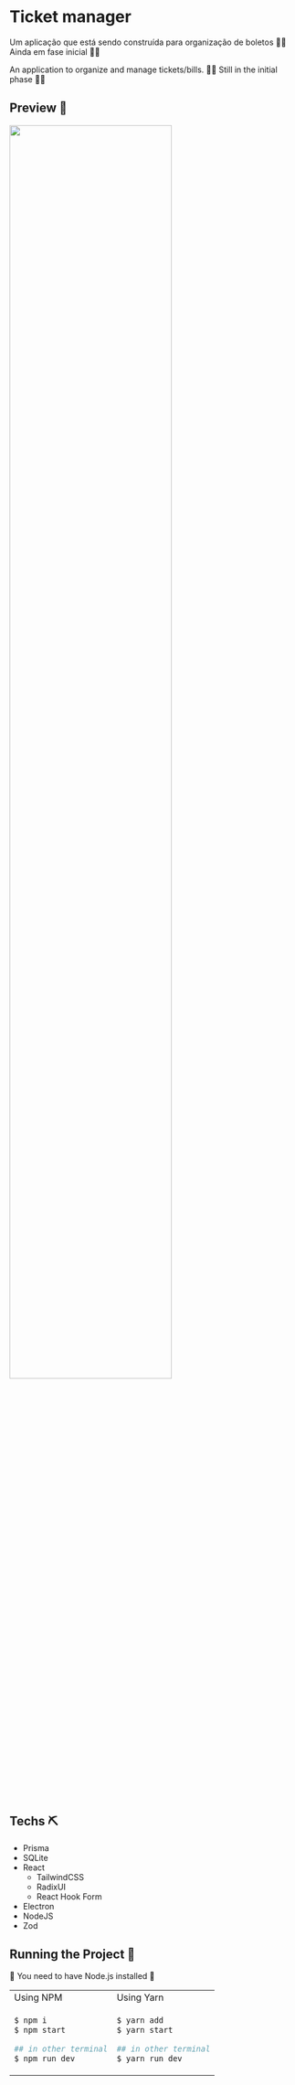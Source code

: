 # Ticket manager

Um aplicação que está sendo construída para organização de boletos
🚨🚨 Ainda em fase inicial 🚨🚨

An application to organize and manage tickets/bills.
🚨🚨 Still in the initial phase 🚨🚨

## Preview 🎨

<img src='./.github/preview.gif' width="75%">

## Techs ⛏️

- Prisma
- SQLite
- React
  - TailwindCSS
  - RadixUI
  - React Hook Form
- Electron
- NodeJS
- Zod

## Running the Project 🏃

🚨 You need to have Node.js installed 🚨

<table>
<tr>
<td>
Using NPM
</td>

<td>
Using Yarn
</td>
</tr>

<tr>
<td>

```bash
$ npm i
$ npm start

## in other terminal
$ npm run dev 
```
</td>

<td>

```bash
$ yarn add
$ yarn start

## in other terminal
$ yarn run dev 
```
</td>
</tr>
</table>
